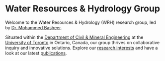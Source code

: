 # Water Resources & Hydrology Group

Welcome to the Water Resources & Hydrology (WRH) research group, led by [Dr. Mohammed Basheer](https://civmin.utoronto.ca/home/about-us/directory/mohammed-basheer/). 

Situated within the <a href="https://civmin.utoronto.ca/"> Department of Civil & Mineral Engineering</a> at the <a href="https://www.utoronto.ca/">University of Toronto</a> in Ontario, Canada, our group thrives on collaborative inquiry and innovative solutions. Explore our [research interests](https://wrhgroup.github.io/) and have a look at our latest [publications](https://wrhgroup.github.io/publications/).
